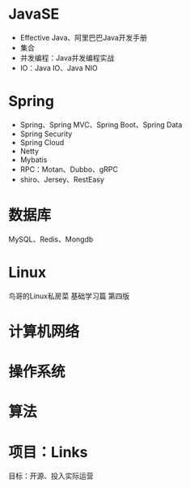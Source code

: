 # JavaSE

- Effective Java、阿里巴巴Java开发手册
- 集合
- 并发编程：Java并发编程实战
- IO：Java IO、Java NIO

# Spring
- Spring、Spring MVC、Spring Boot、Spring Data
- Spring Security
- Spring Cloud
- Netty
- Mybatis
- RPC：Motan、Dubbo、gRPC
- shiro、Jersey、RestEasy 
# 数据库
MySQL、Redis、Mongdb

# Linux
鸟哥的Linux私房菜 基础学习篇 第四版

# 计算机网络

# 操作系统

# 算法

# 项目：Links

目标：开源、投入实际运营







